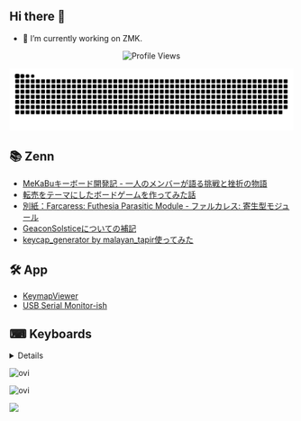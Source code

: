 ## Hi there 👋
- 🔭 I’m currently working on ZMK.
<!--
**te9no/te9no** is a ✨ _special_ ✨ repository because its `README.md` (this file) appears on your GitHub profile.

Here are some ideas to get you started:

- 🔭 I’m currently working on ...
- 🌱 I’m currently learning ...
- 👯 I’m looking to collaborate on ...
- 🤔 I’m looking for help with ...
- 💬 Ask me about ...
- 📫 How to reach me: ...
- 😄 Pronouns: ...
- ⚡ Fun fact: ...
-->
<p align = "center">
	<img src = "https://komarev.com/ghpvc/?username=te9no&style=plastic&color=blueviolet" alt = "Profile Views"/>
</p>
<picture>
  <source media="(prefers-color-scheme: dark)" srcset="https://raw.githubusercontent.com/te9no/te9no/master/img/snake-dark.svg">
  <source media="(prefers-color-scheme: light)" srcset="https://raw.githubusercontent.com/te9no/te9no/master/img/snake.svg">
  <img alt="github contribution grid snake animation" src="https://raw.githubusercontent.com/te9no/te9no/master/img/snake.svg">
</picture>

## 📚 Zenn
<!-- BLOG-POST-LIST:START -->
- [MeKaBuキーボード開発記 - 一人のメンバーが語る挑戦と挫折の物語](https://zenn.dev/te9no/articles/6e675b58869dd6)
- [転売をテーマにしたボードゲームを作ってみた話](https://zenn.dev/te9no/articles/78d75fec759bcc)
- [別紙：Farcaress: Futhesia Parasitic Module - ファルカレス: 寄生型モジュール](https://zenn.dev/te9no/articles/f1205761056a4e)
- [GeaconSolsticeについての補記](https://zenn.dev/te9no/articles/fc5927dfc01295)
- [keycap_generator by malayan_tapir使ってみた](https://zenn.dev/te9no/articles/ff396c276070b2)
<!-- BLOG-POST-LIST:END -->

## 🛠️ App
- [KeymapViewer](https://keymap-viewer-test.netlify.app/)
- [USB Serial Monitor-ish](https://usbserialmonitorish.netlify.app/)

## ⌨ Keyboards
<details>

- Geacon
<img src="gallery/geacon.jpg" alt="geacon">

- Title72
<img src="gallery/title72.jpg" alt="title72">

- Solkatstice
<img src="gallery/solkatstice.jpg" alt="solkatstice">

</details>

<img src="https://github-readme-stats.vercel.app/api/top-langs?username=te9no&show_icons=true&locale=en&layout=compact&theme=chartreuse-dark" alt="ovi" /></p>
<img src="https://github-readme-stats.vercel.app/api?username=te9no&show_icons=true&locale=en&theme=chartreuse-dark" alt="ovi" width="410" /></p>
<img src="https://github-profile-trophy.vercel.app/?username=te9no&theme=juicyfresh&no-bg=true" />
